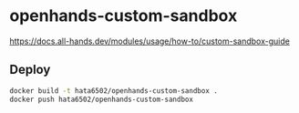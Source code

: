 # openhands-custom-sandbox

https://docs.all-hands.dev/modules/usage/how-to/custom-sandbox-guide

## Deploy

```bash
docker build -t hata6502/openhands-custom-sandbox .
docker push hata6502/openhands-custom-sandbox
```
